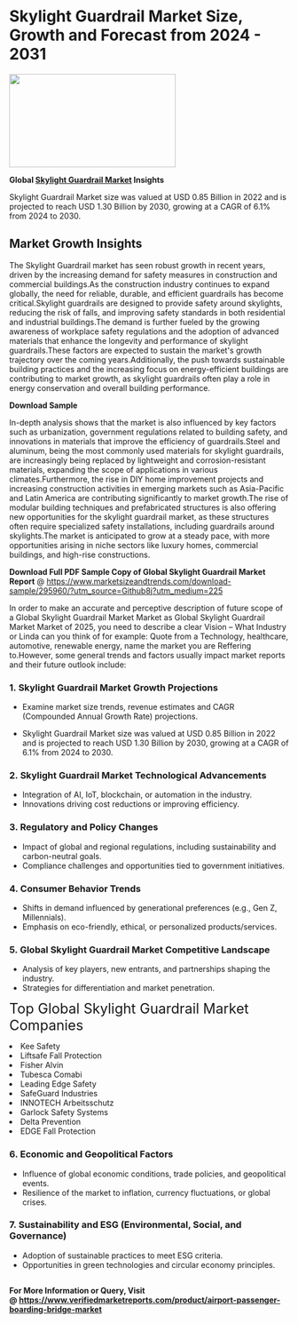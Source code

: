 <H1>Skylight Guardrail Market Size, Growth and Forecast from 2024 - 2031</H1><img class="aligncenter size-medium wp-image-584254" src="https://thirdeyenews.in/wp-content/uploads/2024/09/Global-Market-Research-300x168.jpeg" alt="" width="300" height="168" /><p><strong>Global&nbsp;<a href="https://www.marketsizeandtrends.com/download-sample/295960/?utm_source=Github8j?utm_medium=225">Skylight Guardrail Market</a> Insights</strong></p><p>Skylight Guardrail Market size was valued at USD 0.85 Billion in 2022 and is projected to reach USD 1.30 Billion by 2030, growing at a CAGR of 6.1% from 2024 to 2030.</p><p><h2>Market Growth Insights</h2> <p>The Skylight Guardrail market has seen robust growth in recent years, driven by the increasing demand for safety measures in construction and commercial buildings.As the construction industry continues to expand globally, the need for reliable, durable, and efficient guardrails has become critical.Skylight guardrails are designed to provide safety around skylights, reducing the risk of falls, and improving safety standards in both residential and industrial buildings.The demand is further fueled by the growing awareness of workplace safety regulations and the adoption of advanced materials that enhance the longevity and performance of skylight guardrails.These factors are expected to sustain the market's growth trajectory over the coming years.Additionally, the push towards sustainable building practices and the increasing focus on energy-efficient buildings are contributing to market growth, as skylight guardrails often play a role in energy conservation and overall building performance.</p> <p><strong>Download Sample</strong></p> <p>In-depth analysis shows that the market is also influenced by key factors such as urbanization, government regulations related to building safety, and innovations in materials that improve the efficiency of guardrails.Steel and aluminum, being the most commonly used materials for skylight guardrails, are increasingly being replaced by lightweight and corrosion-resistant materials, expanding the scope of applications in various climates.Furthermore, the rise in DIY home improvement projects and increasing construction activities in emerging markets such as Asia-Pacific and Latin America are contributing significantly to market growth.The rise of modular building techniques and prefabricated structures is also offering new opportunities for the skylight guardrail market, as these structures often require specialized safety installations, including guardrails around skylights.The market is anticipated to grow at a steady pace, with more opportunities arising in niche sectors like luxury homes, commercial buildings, and high-rise constructions.</p> <p><span class=""><strong>Download Full PDF Sample Copy of Global Skylight Guardrail Market Report</strong> @ <a href="https://www.marketsizeandtrends.com/download-sample/295960/?utm_source=Github8j?utm_medium=225" target="_blank">https://www.marketsizeandtrends.com/download-sample/295960/?utm_source=Github8j?utm_medium=225</a></span></p><p>In order to make an accurate and perceptive description of future scope of a Global&nbsp;Skylight Guardrail Market Market as Global&nbsp;Skylight Guardrail Market Market of 2025, you need to describe a clear Vision &ndash; What Industry or Linda can you think of for example: Quote from a Technology, healthcare, automotive, renewable energy, name the market you are Reffering to.However, some general trends and factors usually impact market reports and their future outlook include:</p><h3>1.&nbsp;<strong>Skylight Guardrail Market Growth Projections</strong></h3><ul><li>Examine market size trends, revenue estimates and CAGR (Compounded Annual Growth Rate) projections.</li><li><p>Skylight Guardrail Market size was valued at USD 0.85 Billion in 2022 and is projected to reach USD 1.30 Billion by 2030, growing at a CAGR of 6.1% from 2024 to 2030.</p></li></ul><h3>2.&nbsp;<strong>Skylight Guardrail Market Technological Advancements</strong></h3><ul><li>Integration of AI, IoT, blockchain, or automation in the industry.</li><li>Innovations driving cost reductions or improving efficiency.</li></ul><h3>3.&nbsp;<strong>Regulatory and Policy Changes</strong></h3><ul><li>Impact of global and regional regulations, including sustainability and carbon-neutral goals.</li><li>Compliance challenges and opportunities tied to government initiatives.</li></ul><h3>4.&nbsp;<strong>Consumer Behavior Trends</strong></h3><ul><li>Shifts in demand influenced by generational preferences (e.g., Gen Z, Millennials).</li><li>Emphasis on eco-friendly, ethical, or personalized products/services.</li></ul><h3>5.&nbsp;<strong>Global Skylight Guardrail Market Competitive Landscape</strong></h3><ul><li>Analysis of key players, new entrants, and partnerships shaping the industry.</li><li>Strategies for differentiation and market penetration.</li></ul><p data-pm-slice="1 1 []"><span style="color: inherit; font-family: inherit; font-size: 25px;">Top Global Skylight Guardrail Market Companies</span></p><div class="" data-test-id=""><p><li>Kee Safety</li><li> Liftsafe Fall Protection</li><li> Fisher Alvin</li><li> Tubesca Comabi</li><li> Leading Edge Safety</li><li> SafeGuard Industries</li><li> INNOTECH Arbeitsschutz</li><li> Garlock Safety Systems</li><li> Delta Prevention</li><li> EDGE Fall Protection</li></p></div><h3>6.&nbsp;<strong>Economic and Geopolitical Factors</strong></h3><ul><li>Influence of global economic conditions, trade policies, and geopolitical events.</li><li>Resilience of the market to inflation, currency fluctuations, or global crises.</li></ul><h3>7.&nbsp;<strong>Sustainability and ESG (Environmental, Social, and Governance)</strong></h3><ul><li>Adoption of sustainable practices to meet ESG criteria.</li><li>Opportunities in green technologies and circular economy principles.</li></ul><h2><strong style="font-size: 14px;">For More Information or Query, Visit @&nbsp;</strong><a style="background-color: #ffffff; font-size: 14px;" href="https://www.marketsizeandtrends.com/report/skylight-guardrail-market/" target="_blank">https://www.verifiedmarketreports.com/product/airport-passenger-boarding-bridge-market</a></h2>